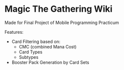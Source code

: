 # Magic The Gathering Wiki
Made for Final Project of Mobile Programming Practicum

Features:
- Card Filtering based on:
  - CMC (combined Mana Cost)
  - Card Types
  - Subtypes
- Booster Pack Generation by Card Sets
